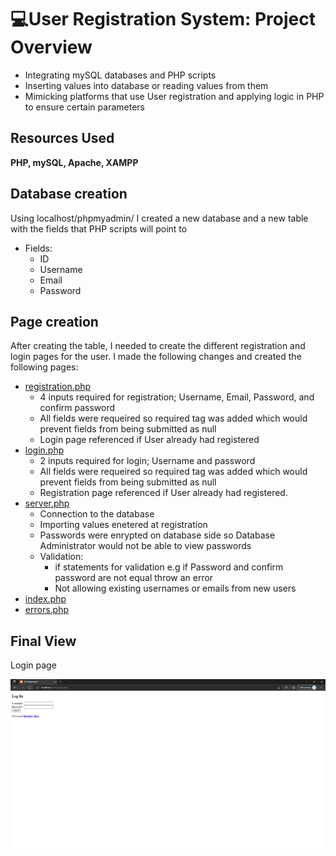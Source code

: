 # 💻User Registration System: Project Overview 
* Integrating mySQL databases and PHP scripts 
* Inserting values into database or reading values from them
* Mimicking platforms that use User registration and applying logic in PHP to ensure certain parameters 

## Resources Used
**PHP, mySQL, Apache, XAMPP** 

## Database creation 
Using localhost/phpmyadmin/ I created a new database and a new table with the fields that PHP scripts will point to

*   Fields:
    *   ID
    *   Username
    *   Email
    *   Password

## Page creation
After creating the table, I needed to create the different registration and login pages for the user. I made the following changes and created the following pages:

*   [registration.php](registration.php)
    *   4 inputs required for registration; Username, Email, Password, and confirm password
    *   All fields were requeired so required tag was added which would prevent fields from being submitted as null
    *   Login page referenced if User already had registered
*   [login.php](login.php)
    *   2 inputs required for login; Username and password 
    *   All fields were requeired so required tag was added which would prevent fields from being submitted as null
    *   Registration page referenced if User already had registered.
*   [server.php](server.php) 
    *   Connection to the database  
    *   Importing values enetered at registration
    *   Passwords were enrypted on database side so Database Administrator would not be able to view passwords
    *   Validation:
        *    if statements for validation e.g if Password and confirm password are not equal throw an error
        *    Not allowing existing usernames or emails from new users 
*   [index.php](index.php)
*   [errors.php](errors.php) 


## Final View
Login page

<img src="images/LoginView.png" />



